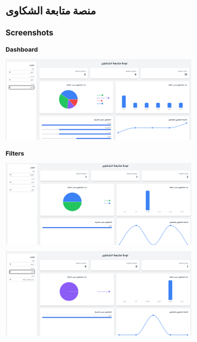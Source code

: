 #  منصة متابعة الشكاوى

##  Screenshots

### Dashboard
![Dashboard](./screenshots/dashboard.png)

### Filters
![Filters](./screenshots/filters1.png)

![Filters](./screenshots/filters2.png)

